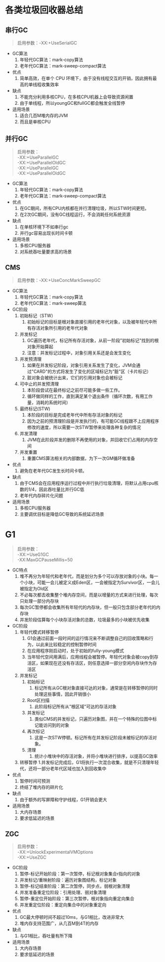 # 各类垃圾回收器总结

## 串行GC
> 启用参数：-XX:+UseSerialGC
* GC算法
    1. 年轻代GC算法：mark-copy算法
    2. 老年代GC算法：mark-sweep-compact算法
* 优点
    1. 简单高效，在单个 CPU 环境下，由于没有线程交互的开销，因此拥有最高的单线程收集效率
* 缺点
    1. 不能充分利用多核CPU，在多核CPU机器上会导致资源闲置
    2. 由于单线程，所以youngGC和fullGC都会触发全线暂停
* 适用场景
    1. 适合几百M堆内存的JVM
    2. 而且是单核CPU
    

## 并行GC
> 启用参数：  
-XX:+UseParallelGC  
-XX:+UseParallelOldGC  
-XX:+UseParallelGC   
-XX:+UseParallelOldGC  
* GC算法
    1. 年轻代GC算法：mark-copy算法
    2. 老年代GC算法：mark-sweep-compact算法
* 优点
    1. 在GC期间，所有CPU内核都在并行清理垃圾，所以STW时间更短。
    2. 在2次GC期间，没有GC线程运行，不会消耗任何系统资源
* 缺点
    1. 在单核环境下不如串行gc
    2. 并行gc容易出现长时间卡顿
* 适用场景
    1. 多核CPU服务器
    2. 对系统吞吐量要求高的场景

## CMS
> 启用参数：-XX:+UseConcMarkSweepGC 
* GC算法
    1. 年轻代GC算法：mark-copy算法
    2. 老年代GC算法：mark-sweep算法
* GC阶段
    1. 初始标记（STW）
        1. 初始标记的目标是根对象直接引用的老年代对象，以及被年轻代中所有存活对象所引用的老年代对象
    2. 并发标记
        1. GC遍历老年代，标记所有存活对象，从前一阶段"初始标记"找到的根对象开始算起
        2. 注意：并发标记过程中，对象引用关系还是会发生变化
    3. 并发预清理
        1. 如果在并发标记阶段，对象引用关系发生了变化，JVM会通过"CARD"的方式将发生了变化的区域标记为"脏"区（卡片标记）
        2. 脏对象会被统计出来，它们的引用对象也会被标记
    4. 可中止的并发预清理
        1. 本阶段尝试在最终标记之前尽可能多做一些工作。
        2. 循环做同样的工作，直到满足某个退出条件（循环次数，有用工作量，消耗的系统时间）
    5. 最终标记(STW)
        1. 本阶段的目标是完成老年代中所有存活对象的标记
        2. 因为之前的预清理阶段是并发执行的，有可能GC线程跟不上应用程序修改的速度，所以需要一次STW暂停来处理各种复杂的情况
    6. 并发清理
        1. JVM在此阶段并发的删除不再使用的对象，并回收它们占用的内存空间
    7. 并发重置
        1. 重置CMS算法相关的内部数据，为下一次GM循环做准备
* 优点
    1. 避免在老年代GC发生长时间卡顿。
* 缺点
    1. 由于CMS会在应用程序运行过程中并行执行垃圾清理，将默认占用cpu核数的1/4，因此吞吐量比并行GC低
    2. 老年代内存碎片化问题
* 适用场景
    1. 多核CPU服务器
    2. 主要调优目标是降低GC导致的系统延迟场景
# G1
> 启用参数：  
-XX:+UseG1GC  
-XX:MaxGCPauseMillis=50 
* GC特点
    1. 堆不再分为年轻代和老年代，而是划分为多个可以存放对象的小块。每一个小块，可能一会儿被定义成Eden区，一会被指定为Survivor区，一会儿被指定为Old区
    2. 不必每次都去收集整个堆内存空间，而是以增量的方式来进行处理，每次只处理一部分内存块
    3. 每次GC暂停都会收集所有年轻代的内存块，但一般只包含部分老年代的内存块
    4. 并发阶段估算每个小块存活对象的总数，垃圾最多的小块被优先收集
* GC阶段
    1. 年轻代模式转移暂停
        1. G1会通过前面一段时间的运行情况来不断调整自己的回收策略和行为，以此来比较稳定的控制暂停时间
        2. 在应用程序刚启动时，处于初始的fully-young模式
        3. 当年轻代空间用满后，应用线程会被暂停。年轻代对象会被copy到存活区，如果现在还没有存活区，则任意选择一部分空闲内存块作为存活区
    2. 并发标记
        1. 初始标记
            1. 标记所有从GC根对象直接可达的对象，通常是在转移暂停的同时处理这些事情，因此开销很小
        2. Root区扫描
            1. 此阶段标记所有从"根区域"可达的存活对象
        3. 并发标记
            1. 类似CMS的并发标记，只遍历对象图，并在一个特殊的位图中标记能访问到的对象
        4. 再次标记
            1. 这是一次STW停顿。标记所有在并发标记阶段未被标记的存活对象。
        5. 清理
            1. 统计小堆块中的存活对象，并将小堆块进行排序，以提高GC效率 
    3. 转移暂停
        1.并发标记完成后，G1将执行一次混合收集，就是不只清理年轻代，还将一部分老年代区域也加入到回收集中
* 优点
    1. 暂停时间可预测
    2. 终结了堆内存的碎片化
* 缺点
    1. 由于额外的写屏障和守护线程，G1开销会更大
* 适用场景
    1. 大内存场景
    2. 要求低延迟的场景
## ZGC
> 启用参数：  
-XX:+UnlockExperimentalVMOptions  
-XX:+UseZGC

* GC阶段
    1. 暂停-标记开始阶段：第一次暂停，标记根对象集合r指向的对象
    2. 并发标记/重映射阶段：遍历对象图结构，标记对象
    3. 暂停-标记结束阶段：第二次暂停，同步点，弱根对象清理
    4. 并发准备重定位阶段：引用处理、弱对象清理
    5. 暂停-重定位开始阶段：第三次暂停，根对象指向重定向集合
    6. 并发重定位阶段：重定向集合中的对象重定向
* 优点
    1. GC最大停顿时间不超过10ms，与G1相比，改进非常大
    2. 堆内存支持范围广，从几百M到4T的内存
* 缺点
    1. 与G1相比，吞吐量有所下降
* 适用场景
    1. 大内存场景
    2. 要求低延迟的场景